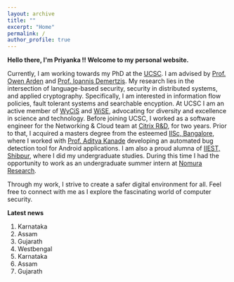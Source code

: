 ```yaml
---
layout: archive
title: ""
excerpt: "Home"
permalink: /
author_profile: true
---
```


<b> Hello there, I'm Priyanka !! Welcome to my personal website. </b>  

Currently, I am working towards my PhD at the [UCSC](https://www.ucsc.edu/about/). 
I am advised by [Prof. Owen Arden](https://owenarden.github.io/home/) and [Prof. Ioannis Demertzis](https://idemertzis.com). 
My research lies in the intersection of language-based security, security in distributed systems, 
and applied cryptography. Specifically, I am interested in information flow policies, 
fault tolerant systems and searchable encyption. At UCSC I am an active member of [WyCiS]() 
and [WiSE](), advocating for diversity and excellence in science and technology.
Before joining UCSC, I worked as a software engineer for the Networking & Cloud team
at [Citrix R&D](), for two years. Prior to that, I acquired a masters degree from the esteemed [IISc, Bangalore](), 
where I worked with [Prof. Aditya Kanade]() developing an automated bug detection tool for Android applications. 
I am also a proud alumna of [IIEST, Shibpur](), where I did my undergraduate studies. 
During this time I had the opportunity to work as an undergraduate summer intern at [Nomura Research]().

Through my work, I strive to create a safer digital environment for all. 
Feel free to connect with me as I explore the fascinating world of computer security.

**Latest news**
<ol>
<li>Karnataka</li>
<li>Assam</li>
<li>Gujarath</li>
<li>Westbengal</li>
<li>Karnataka</li>
<li>Assam</li>
<li>Gujarath</li>
</ol>
